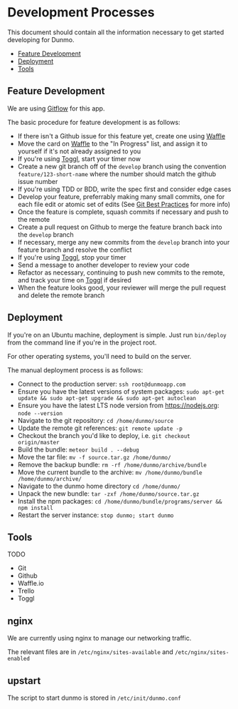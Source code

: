 # Development Processes

This document should contain all the information necessary to get started developing for Dunmo.

- [Feature Development](#feature-development)
- [Deployment](#deployment)
- [Tools](#tools)

## Feature Development

We are using [Gitflow](https://www.atlassian.com/git/tutorials/comparing-workflows/gitflow-workflow) for this app.

The basic procedure for feature development is as follows:

- If there isn't a Github issue for this feature yet, create one using [Waffle](https://waffle.io/Dunmo/Dunmo)
- Move the card on [Waffle](https://waffle.io/Dunmo/Dunmo) to the "In Progress" list, and assign it to yourself if it's not already assigned to you
- If you're using [Toggl](https://toggl.com), start your timer now
- Create a new git branch off of the `develop` branch using the convention `feature/123-short-name` where the number should match the github issue number
- If you're using TDD or BDD, write the spec first and consider edge cases
- Develop your feature, preferrably making many small commits, one for each file edit or atomic set of edits (See [Git Best Practices]() for more info)
- Once the feature is complete, squash commits if necessary and push to the remote
- Create a pull request on Github to merge the feature branch back into the `develop` branch
- If necessary, merge any new commits from the `develop` branch into your feature branch and resolve the conflict
- If you're using [Toggl](https://toggl.com), stop your timer
- Send a message to another developer to review your code
- Refactor as necessary, continuing to push new commits to the remote, and track your time on [Toggl](https://toggl.com) if desired
- When the feature looks good, your reviewer will merge the pull request and delete the remote branch

## Deployment

If you're on an Ubuntu machine, deployment is simple. Just run `bin/deploy` from the command line if you're in the project root.

For other operating systems, you'll need to build on the server.

The manual deployment process is as follows:

- Connect to the production server: `ssh root@dunmoapp.com`
- Ensure you have the latest versions of system packages: `sudo apt-get update && sudo apt-get upgrade && sudo apt-get autoclean`
- Ensure you have the latest LTS node version from https://nodejs.org: `node --version`
- Navigate to the git repository: `cd /home/dunmo/source`
- Update the remote git references: `git remote update -p`
- Checkout the branch you'd like to deploy, i.e. `git checkout origin/master`
- Build the bundle: `meteor build . --debug`
- Move the tar file: `mv -f source.tar.gz /home/dunmo/`
- Remove the backup bundle: `rm -rf /home/dunmo/archive/bundle`
- Move the current bundle to the archive: `mv /home/dunmo/bundle /home/dunmo/archive/`
- Navigate to the dunmo home directory `cd /home/dunmo/`
- Unpack the new bundle: `tar -zxf /home/dunmo/source.tar.gz`
- Install the npm packages: `cd /home/dunmo/bundle/programs/server && npm install`
- Restart the server instance: `stop dunmo; start dunmo`

## Tools

TODO

- Git
- Github
- Waffle.io
- Trello
- Toggl

## nginx

We are currently using nginx to manage our networking traffic.

The relevant files are in `/etc/nginx/sites-available` and `/etc/nginx/sites-enabled`

## upstart

The script to start dunmo is stored in `/etc/init/dunmo.conf`
